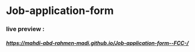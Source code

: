 # Job-application-form 
### live preview : 
##### https://mahdi-abd-rahmen-madi.github.io/Job-application-form--FCC-/
